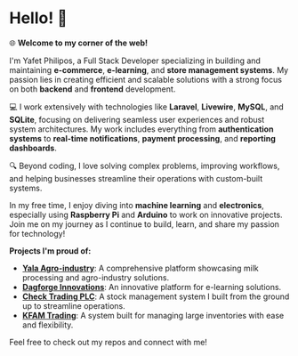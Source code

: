 <!--

## Hi there 👋

**yafetphilipos/yafetphilipos** is a ✨ _special_ ✨ repository because its `README.md` (this file) appears on your GitHub profile.

Here are some ideas to get you started:

- 🔭 I’m currently working on ...
- 🌱 I’m currently learning ...
- 👯 I’m looking to collaborate on ...
- 🤔 I’m looking for help with ...
- 💬 Ask me about ...
- 📫 How to reach me: ...
- 😄 Pronouns: ...
- ⚡ Fun fact: ...
-->
# Hello! 👋

🌐 **Welcome to my corner of the web!**

I'm Yafet Philipos, a Full Stack Developer specializing in building and maintaining **e-commerce**, **e-learning**, and **store management systems**. My passion lies in creating efficient and scalable solutions with a strong focus on both **backend** and **frontend** development.

💻 I work extensively with technologies like **Laravel**, **Livewire**, **MySQL**, and **SQLite**, focusing on delivering seamless user experiences and robust system architectures. My work includes everything from **authentication systems** to **real-time notifications**, **payment processing**, and **reporting dashboards**.

🔍 Beyond coding, I love solving complex problems, improving workflows, and helping businesses streamline their operations with custom-built systems.

In my free time, I enjoy diving into **machine learning** and **electronics**, especially using **Raspberry Pi** and **Arduino** to work on innovative projects. Join me on my journey as I continue to build, learn, and share my passion for technology!

**Projects I'm proud of:**
- **[Yala Agro-industry](https://yalamilk.com/)**:  A comprehensive platform showcasing milk processing and agro-industry solutions.
- **[Dagforge Innovations](https://dagforgeinnovations.com)**: An innovative platform for e-learning solutions.
- **[Check Trading PLC](https://checktradingplc.com)**: A stock management system I built from the ground up to streamline operations.
- **[KFAM Trading](https://kfamtrading.com)**: A system built for managing large inventories with ease and flexibility.

Feel free to check out my repos and connect with me!


<!-- 

# Hello! 👋

🌐 **Welcome to my corner of the web!**

I'm Sharon, a Full Stack Developer specializing in building and maintaining **e-commerce**, **e-learning**, and **store management systems**. My passion lies in creating efficient and scalable solutions with a strong focus on both **backend** and **frontend** development.

🔭 I’m currently working on expanding the capabilities of a **stock and inventory management system** for Check Trading PLC, integrating more advanced reporting tools and real-time analytics features.

🌱 I’m currently learning **machine learning** techniques and exploring how to integrate **AI-driven insights** into business management systems.

👯 I’m looking to collaborate on **open-source projects** that aim to improve user experiences in e-commerce or business management platforms.

🤔 I’m looking for help with **deploying scalable AI solutions** in real-time environments, especially those that need efficient processing.

💬 Ask me about **Laravel, Livewire, MySQL**, and **building custom systems from scratch**. I'm happy to share my knowledge and experience.

📫 How to reach me: Feel free to reach out via [LinkedIn](https://www.linkedin.com/in/sharon-link) or [email@example.com](mailto:email@example.com).

😄 Pronouns: She/Her

⚡ Fun fact: I built my first **Raspberry Pi-based project** in university, combining my love for electronics and coding to create a **patient monitoring system**. Since then, I’ve been hooked on exploring the intersection between software and hardware!
--> 

